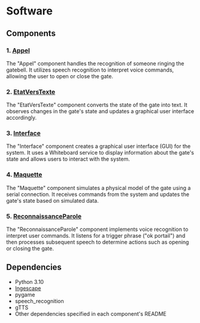 # Software
## Components

### 1. [Appel](Appel/main.py)

The "Appel" component handles the recognition of someone ringing the gatebell. It utilizes speech recognition to interpret voice commands, allowing the user to open or close the gate.

### 2. [EtatVersTexte](EtatVersTexte/main.py)

The "EtatVersTexte" component converts the state of the gate into text. It observes changes in the gate's state and updates a graphical user interface accordingly.

### 3. [Interface](Interface/main.py)

The "Interface" component creates a graphical user interface (GUI) for the system. It uses a Whiteboard service to display information about the gate's state and allows users to interact with the system.

### 4. [Maquette](Maquette/main.py)

The "Maquette" component simulates a physical model of the gate using a serial connection. It receives commands from the system and updates the gate's state based on simulated data.

### 5. [ReconnaissanceParole](ReconnaissanceParole/main.py)

The "ReconnaissanceParole" component implements voice recognition to interpret user commands. It listens for a trigger phrase ("ok portail") and then processes subsequent speech to determine actions such as opening or closing the gate.

## Dependencies
- Python 3.10
- [Ingescape](https://ingescape.com/fr/circle/)
- pygame
- speech_recognition
- gTTS
- Other dependencies specified in each component's README
